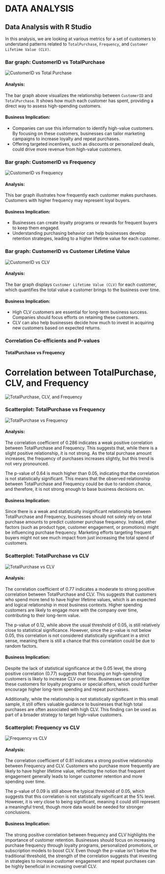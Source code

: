 # DATA ANALYSIS
## Data Analysis with R Studio

In this analysis, we are looking at various metrics for a set of customers to understand patterns related to `TotalPurchase`, `Frequency`, and `Customer Lifetime Value (CLV)`.

### Bar graph: CustomerID vs TotalPurchase
![CustomerID vs Total Purchase](https://github.com/lewis-hue/data_analysis/blob/main/CustomerID%20vs%20Total%20Purchase.png)

#### Analysis:
The bar graph above visualizes the relationship between `CustomerID` and `TotalPurchase`. It shows how much each customer has spent, providing a direct way to assess high-spending customers.

#### Business Implication:
- Companies can use this information to identify high-value customers. By focusing on these customers, businesses can tailor marketing campaigns to increase loyalty and repeat purchases.
- Offering targeted incentives, such as discounts or personalized deals, could drive more revenue from high-value customers.

### Bar graph: CustomerID vs Frequency
![CustomerID vs Frequency](https://github.com/lewis-hue/data_analysis/blob/main/CustomerID%20vs%20Frequency.png)

#### Analysis:
This bar graph illustrates how frequently each customer makes purchases. Customers with higher frequency may represent loyal buyers.

#### Business Implication:
- Businesses can create loyalty programs or rewards for frequent buyers to keep them engaged.
- Understanding purchasing behavior can help businesses develop retention strategies, leading to a higher lifetime value for each customer.

### Bar graph: CustomerID vs Customer Lifetime Value
![CustomerID vs CLV](https://github.com/lewis-hue/data_analysis/blob/main/CustomerID%20vs%20CLV.png)

#### Analysis:
The bar graph displays `Customer Lifetime Value (CLV)` for each customer, which quantifies the total value a customer brings to the business over time.

#### Business Implication:
- High CLV customers are essential for long-term business success. Companies should focus efforts on retaining these customers.
- CLV can also help businesses decide how much to invest in acquiring new customers based on expected returns.

### Correlation Co-efficients and P-values

#### TotalPurchase vs Frequency

# Correlation between TotalPurchase, CLV, and Frequency
![TotalPurchase, CLV, and Frequency](https://github.com/lewis-hue/data_analysis/blob/main/Correlation%20Co-efficients%20and%20P-values.png)


### Scatterplot: TotalPurchase vs Frequency
![TotalPurchase vs Frequency](https://github.com/lewis-hue/data_analysis/blob/main/TotalPurchase%20vs%20Frequency.png)

#### Analysis:
The correlation coefficient of 0.286 indicates a weak positive correlation between TotalPurchase and Frequency. This suggests that, while there is a slight positive relationship, it is not strong. As the total purchase amount increases, the frequency of purchases increases slightly, but this trend is not very pronounced.

The p-value of 0.64 is much higher than 0.05, indicating that the correlation is not statistically significant. This means that the observed relationship between TotalPurchase and Frequency could be due to random chance, and therefore, it is not strong enough to base business decisions on.

#### Business Implication:
Since there is a weak and statistically insignificant relationship between TotalPurchase and Frequency, businesses should not solely rely on total purchase amounts to predict customer purchase frequency. Instead, other factors (such as product type, customer engagement, or promotions) might be influencing purchase frequency. Marketing efforts targeting frequent buyers might not see much impact from just increasing the total spend of customers.

### Scatterplot: TotalPurchase vs CLV
![TotalPurchase vs CLV](https://github.com/lewis-hue/data_analysis/blob/main/TotalPurchase%20vs%20CLV.png)

#### Analysis:
The correlation coefficient of 0.77 indicates a moderate to strong positive correlation between TotalPurchase and CLV. This suggests that customers who spend more tend to have higher lifetime values, which is an expected and logical relationship in most business contexts. Higher spending customers are likely to engage more with the company over time, contributing to their long-term value.

The p-value of 0.12, while above the usual threshold of 0.05, is still relatively close to statistical significance. However, since the p-value is not below 0.05, this correlation is not considered statistically significant in a strict sense, meaning there is still a chance that this correlation could be due to random factors.

#### Business Implication:
Despite the lack of statistical significance at the 0.05 level, the strong positive correlation (0.77) suggests that focusing on high-spending customers is likely to increase CLV over time. Businesses can prioritize these customers for loyalty programs or special offers, which could further encourage higher long-term spending and repeat purchases.

Additionally, while the relationship is not statistically significant in this small sample, it still offers valuable guidance to businesses that high total purchases are often associated with high CLV. This finding can be used as part of a broader strategy to target high-value customers.
### Scatterplot: Frequency vs CLV
![Frequency vs CLV](https://github.com/lewis-hue/data_analysis/blob/main/Frequency%20vs%20CLV.png)

#### Analysis:
The correlation coefficient of 0.81 indicates a strong positive relationship between Frequency and CLV. Customers who purchase more frequently are likely to have higher lifetime value, reflecting the notion that frequent engagement generally leads to longer customer retention and more spending over time.

The p-value of 0.09 is still above the typical threshold of 0.05, which suggests that this correlation is not statistically significant at the 5% level. However, it is very close to being significant, meaning it could still represent a meaningful trend, though more data would be needed for stronger conclusions.

#### Business Implication:
The strong positive correlation between frequency and CLV highlights the importance of customer retention. Businesses should focus on increasing purchase frequency through loyalty programs, personalized promotions, or subscription models to boost CLV. Even though the p-value isn't below the traditional threshold, the strength of the correlation suggests that investing in strategies to increase customer engagement and repeat purchases can be highly beneficial in increasing overall CLV.
```{r}
